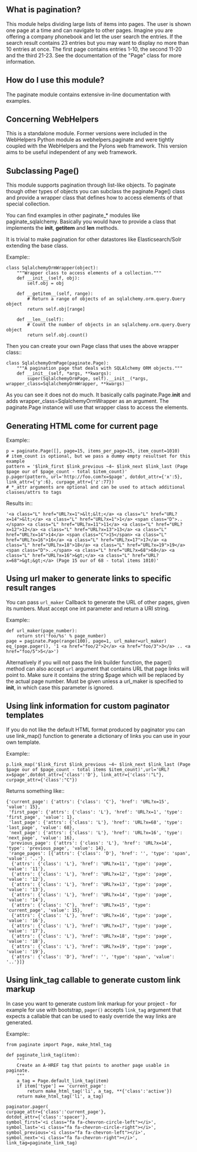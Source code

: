 What is pagination?
---------------------
This module helps dividing large lists of items into pages. The user is shown one page at a time and
can navigate to other pages. Imagine you are offering a company phonebook and let the user search
the entries. If the search result contains 23 entries but you may want to display no more than 10
entries at once. The first page contains entries 1-10, the second 11-20 and the third 21-23. See the
documentation of the "Page" class for more information. 

How do I use this module?
---------------------------
The paginate module contains extensive in-line documentation with examples.

Concerning WebHelpers
-----------------------
This is a standalone module. Former versions were included in the WebHelpers Python module as
webhelpers.paginate and were tightly coupled with the WebHelpers and the Pylons web framework. This
version aims to be useful independent of any web framework.

Subclassing Page()
------------------
This module supports pagination through list-like objects. To paginate though other types of objects
you can subclass the paginate.Page() class and provide a wrapper class that defines how to access
elements of that special collection.

You can find examples in other paginate_* modules like paginate_sqlalchemy. Basically you would have
to provide a class that implements the __init__, __getitem__ and __len__ methods.

It is trivial to make pagination for other datastores like Elasticsearch/Solr extending the base class.

Example::

    class SqlalchemyOrmWrapper(object):
        """Wrapper class to access elements of a collection."""
        def __init__(self, obj):
            self.obj = obj

        def __getitem__(self, range):
            # Return a range of objects of an sqlalchemy.orm.query.Query object
            return self.obj[range]

        def __len__(self):
            # Count the number of objects in an sqlalchemy.orm.query.Query object
            return self.obj.count()

Then you can create your own Page class that uses the above wrapper class::

    class SqlalchemyOrmPage(paginate.Page):
        """A pagination page that deals with SQLAlchemy ORM objects."""
        def __init__(self, *args, **kwargs):
            super(SqlalchemyOrmPage, self).__init__(*args, wrapper_class=SqlalchemyOrmWrapper, **kwargs)
    
As you can see it does not do much. It basically calls paginate.Page.__init__ and adds
wrapper_class=SqlalchemyOrmWrapper as an argument. The paginate.Page instance will use that wrapper
class to access the elements.


Generating HTML come for current page
-------------------------------------

Example::

    p = paginate.Page([], page=15, items_per_page=15, item_count=1010)
    # item_count is optional, but we pass a dummy empty resultset for this example
    pattern = '$link_first $link_previous ~4~ $link_next $link_last (Page $page our of $page_count - total $item_count)'
    p.pager(pattern, url='http://foo.com?x=$page', dotdot_attr={'x':5}, link_attr={'y':6}, curpage_attr={'z':77})
    # *_attr arguments are optional and can be used to attach additional classes/attrs to tags


Results in::

    '<a class="L" href="URL?x=1">&lt;&lt;</a> <a class="L" href="URL?x=14">&lt;</a> <a class="L" href="URL?x=1">1</a> <span class="D">..</span> <a class="L" href="URL?x=11">11</a> <a class="L" href="URL?x=12">12</a> <a class="L" href="URL?x=13">13</a> <a class="L" href="URL?x=14">14</a> <span class="C">15</span> <a class="L" href="URL?x=16">16</a> <a class="L" href="URL?x=17">17</a> <a class="L" href="URL?x=18">18</a> <a class="L" href="URL?x=19">19</a> <span class="D">..</span> <a class="L" href="URL?x=68">68</a> <a class="L" href="URL?x=16">&gt;</a> <a class="L" href="URL?x=68">&gt;&gt;</a> (Page 15 our of 68 - total items 1010)'

Using url maker to generate links to specific result ranges
-----------------------------------------------------------

You can pass `url_maker` Callback to generate the URL of other pages, given its numbers.
Must accept one int parameter and return a URI string.

Example::

    def url_maker(page_number):
        return str('foo/%s' % page_number)
    page = paginate.Page(range(100), page=1, url_maker=url_maker)
    eq_(page.pager(), '1 <a href="foo/2">2</a> <a href="foo/3">3</a> .. <a href="foo/5">5</a>')



Alternatively if you will not pass the link builder function, the pager() method can also accept `url` argument that contains URL that page links will point to.
Make sure it contains the string $page which will be replaced by the actual page number.
Must be given unless a url_maker is specified to __init__, in which case this parameter is ignored.

Using link information for custom paginator templates
-----------------------------------------------------

If you do not like the default HTML format produced by paginator you can use link_map() function to generate
a dictionary of links you can use in your own template.

Example::

    p.link_map('$link_first $link_previous ~4~ $link_next $link_last (Page $page our of $page_count - total items $item_count)',url='URL?x=$page',dotdot_attr={'class':'D'}, link_attr={'class':"L"}, curpage_attr={'class':"C"})

Returns something like::

    {'current_page': {'attrs': {'class': 'C'}, 'href': 'URL?x=15', 'value': 15},
     'first_page': {'attrs': {'class': 'L'}, 'href': 'URL?x=1', 'type': 'first_page', 'value': 1},
     'last_page': {'attrs': {'class': 'L'}, 'href': 'URL?x=68', 'type': 'last_page', 'value': 68},
     'next_page': {'attrs': {'class': 'L'}, 'href': 'URL?x=16', 'type': 'next_page', 'value': 16},
     'previous_page': {'attrs': {'class': 'L'}, 'href': 'URL?x=14', 'type': 'previous_page', 'value': 14},
     'range_pages': [{'attrs': {'class': 'D'}, 'href': '', 'type': 'span', 'value': '..'},
      {'attrs': {'class': 'L'}, 'href': 'URL?x=11', 'type': 'page', 'value': '11'},
      {'attrs': {'class': 'L'}, 'href': 'URL?x=12', 'type': 'page', 'value': '12'},
      {'attrs': {'class': 'L'}, 'href': 'URL?x=13', 'type': 'page', 'value': '13'},
      {'attrs': {'class': 'L'}, 'href': 'URL?x=14', 'type': 'page', 'value': '14'},
      {'attrs': {'class': 'C'}, 'href': 'URL?x=15', 'type': 'current_page', 'value': 15},
      {'attrs': {'class': 'L'}, 'href': 'URL?x=16', 'type': 'page', 'value': '16'},
      {'attrs': {'class': 'L'}, 'href': 'URL?x=17', 'type': 'page', 'value': '17'},
      {'attrs': {'class': 'L'}, 'href': 'URL?x=18', 'type': 'page', 'value': '18'},
      {'attrs': {'class': 'L'}, 'href': 'URL?x=19', 'type': 'page', 'value': '19'},
      {'attrs': {'class': 'D'}, 'href': '', 'type': 'span', 'value': '..'}]}


Using link_tag callable to generate custom link markup
------------------------------------------------------

In case you want to generate custom link markup for your project - for example for use with bootstrap,
`pager()` accepts `link_tag` argument that expects a callable that can be used to easly override the way links are
generated.


Example::

    from paginate import Page, make_html_tag

    def paginate_link_tag(item):
        """
        Create an A-HREF tag that points to another page usable in paginate.
        """
        a_tag = Page.default_link_tag(item)
        if item['type'] == 'current_page':
            return make_html_tag('li', a_tag, **{'class':'active'})
        return make_html_tag('li', a_tag)

    paginator.pager(
    curpage_attr={'class':'current_page'},
    dotdot_attr={'class':'spacer'},
    symbol_first='<i class="fa fa-chevron-circle-left"></i>',
    symbol_last='<i class="fa fa-chevron-circle-right"></i>',
    symbol_previous='<i class="fa fa-chevron-left"></i>',
    symbol_next='<i class="fa fa-chevron-right"></i>',
    link_tag=paginate_link_tag)

